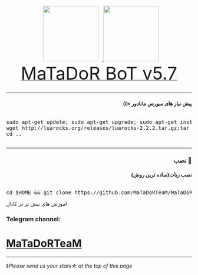 <p 
    <div align="center">
    <a href="https://telegram.me/matadorteam">
        <img src="http://upir.ir/951/guest/Untitled-7.png" hspace="10" width="150">
    </a>
    <a href="https://telegram.me/mahdiroo">
        <img src="http://upir.ir/951/guest/Untitled-6.png" width="150">
    </a>
</div>
<a href="https://telegram.me/matadorteam"><font size="100">MaTaDoR BoT v5.7</font></a>
<br>
<h3 align="right"> <strong></strong>
</h3>
<hr>
</pre>
<h4 dir="rtl">پیش نیاز های سورس ماتادور =))
</h4>
<pre>
<span>
sudo apt-get update; sudo apt-get upgrade; sudo apt-get install tmux; sudo apt-get install luarocks; sudo apt-get install screen; sudo apt-get install libreadline-dev libconfig-dev libssl-dev lua5.2 liblua5.2-dev lua-socket lua-sec lua-expat libevent-dev make unzip git redis-server autoconf g++ libjansson-dev libpython-dev expat libexpat1-dev; sudo apt-get update; sudo apt-get install; sudo apt-get install upstart-sysv
wget http://luarocks.org/releases/luarocks-2.2.2.tar.gz;tar zxpf luarocks-2.2.2.tar.gz;cd luarocks-2.2.2 && ./configure; sudo make bootstrap;sudo luarocks install luasocket;sudo luarocks install luasec;sudo luarocks install redis-lua;sudo luarocks install lua-term;sudo luarocks install serpent;sudo luarocks install dkjson;sudo luarocks install lanes;sudo luarocks install Lua-cURL
cd ..
</span>
</pre>
<hr>
<h3 align="right"> <strong>نصب</strong> 🚀
<h4 dir="rtl">نصب ربات(ساده ترین روش)
<br></h4>
<h6 dir="rtl"></h6>
<pre>
<span>cd $HOME && git clone https://github.com/MaTaDoRTeaM/MaTaDoR</span>
</pre>


اموزش های بیش تر در کانال


###  Telegram channel:

# [MaTaDoRTeaM](https://telegram.me/MaTaDoRTeaM)

* * *
》*Please send us your stars☆ at the top of this page*


